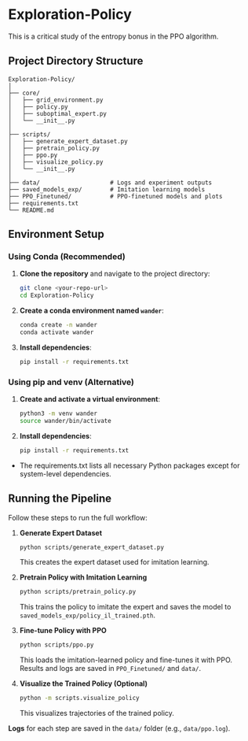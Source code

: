 # Exploration-Policy

This is a critical study of the entropy bonus in the PPO algorithm.

## Project Directory Structure

```
Exploration-Policy/
│
├── core/
│   ├── grid_environment.py
│   ├── policy.py
│   ├── suboptimal_expert.py
│   └── __init__.py
│
├── scripts/
│   ├── generate_expert_dataset.py
│   ├── pretrain_policy.py
│   ├── ppo.py
│   ├── visualize_policy.py
│   └── __init__.py
│
├── data/                    # Logs and experiment outputs
├── saved_models_exp/        # Imitation learning models
├── PPO_Finetuned/           # PPO-finetuned models and plots
├── requirements.txt
└── README.md
```

## Environment Setup

### Using Conda (Recommended)

1. **Clone the repository** and navigate to the project directory:

   ```bash
   git clone <your-repo-url>
   cd Exploration-Policy
   ```

2. **Create a conda environment named `wander`**:

   ```bash
   conda create -n wander
   conda activate wander
   ```

3. **Install dependencies**:
   ```bash
   pip install -r requirements.txt
   ```

### Using pip and venv (Alternative)

1. **Create and activate a virtual environment**:

   ```bash
   python3 -m venv wander
   source wander/bin/activate
   ```

2. **Install dependencies**:
   ```bash
   pip install -r requirements.txt
   ```

- The requirements.txt lists all necessary Python packages except for system-level dependencies.

## Running the Pipeline

Follow these steps to run the full workflow:

1. **Generate Expert Dataset**

   ```bash
   python scripts/generate_expert_dataset.py
   ```

   This creates the expert dataset used for imitation learning.

2. **Pretrain Policy with Imitation Learning**

   ```bash
   python scripts/pretrain_policy.py
   ```

   This trains the policy to imitate the expert and saves the model to `saved_models_exp/policy_il_trained.pth`.

3. **Fine-tune Policy with PPO**

   ```bash
   python scripts/ppo.py
   ```

   This loads the imitation-learned policy and fine-tunes it with PPO. Results and logs are saved in `PPO_Finetuned/` and `data/`.

4. **Visualize the Trained Policy (Optional)**
   ```bash
   python -m scripts.visualize_policy
   ```
   This visualizes trajectories of the trained policy.

**Logs** for each step are saved in the `data/` folder (e.g., `data/ppo.log`).

